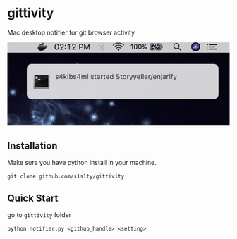 # gittivity
Mac desktop notifier for git browser activity

![demo](demo.png)

## Installation
Make sure you have python install in your machine.
```
git clone github.com/s1s1ty/gittivity
```

## Quick Start

go to `gittivity` folder

```
python notifier.py <github_handle> <setting>
```
